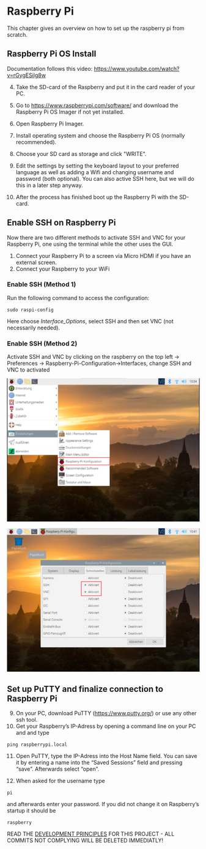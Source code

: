 # Raspberry Pi

This chapter gives an overview on how to set up the raspberry pi from scratch.

## Raspberry Pi OS Install
Documentation follows this video: https://www.youtube.com/watch?v=rGygESilg8w

4. Take the SD-card of the Raspberry and put it in the card reader of your PC.

5. Go to https://www.raspberrypi.com/software/ and download the Raspberry Pi OS Imager if not yet installed.

6. Open Raspberry Pi Imager.

7. Install operating system and choose the Raspberry Pi OS (normally recommended).

8. Choose your SD card as storage and click "WRITE".

9. Edit the settings by setting the keyboard layout to your preferred language as well as adding a Wifi and changing username and password (both optional). You can also active SSH here, but we will do this in a later step anyway.

10. After the process has finished boot up the Raspberry Pi with the SD-card.

## Enable SSH on Raspberry Pi
Now there are two different methods to activate SSH and VNC for your Raspberry Pi, one using the terminal while the other uses the GUI.  
1. Connect your Raspberry Pi to a screen via Micro HDMI if you have an external screen.  
2. Connect your Raspberry to your WiFi
### Enable SSH (Method 1)
Run the following command to access the configuration:
```{bash, eval=F}
sudo raspi-config
```
Here choose _Interface_Options_, select SSH and then set VNC (not necessarily needed).

### Enable SSH (Method 2)
Activate SSH and VNC by clicking on the raspberry on the top left -> Preferences -> Raspberry-Pi-Configuration->Interfaces, change SSH and VNC to activated

![](./imgs/Raspberry_setup1.PNG)

![](./imgs/Raspberry_setup2.PNG)


## Set up PuTTY and finalize connection to Raspberry Pi
9. On your PC, download PuTTY (https://www.putty.org/) or use any other ssh tool.
10. Get your Raspberry’s IP-Adress by opening a command line on your PC and and type 
```{bash, eval=F}
ping raspberrypi.local
```
11. Open PuTTY, type the IP-Adress into the Host Name field. You can save it by entering a name into the “Saved Sessions” field and pressing “save”. Afterwards select “open”.

12. When asked for the username type 
```{bash, eval=F}
pi
```
and afterwards enter your password. If you did not change it on Raspberry’s startup it should be 
```{bash, eval=F}
raspberry
```

READ THE [DEVELOPMENT PRINCIPLES](global_architecture/development_principles.md) FOR THIS PROJECT - ALL COMMITS NOT COMPLYING WILL BE DELETED IMMEDIATLY!
